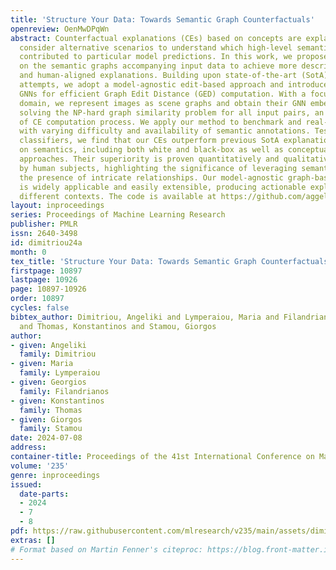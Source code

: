 ```yaml
---
title: 'Structure Your Data: Towards Semantic Graph Counterfactuals'
openreview: OenMwDPqWn
abstract: Counterfactual explanations (CEs) based on concepts are explanations that
  consider alternative scenarios to understand which high-level semantic features
  contributed to particular model predictions. In this work, we propose CEs based
  on the semantic graphs accompanying input data to achieve more descriptive, accurate,
  and human-aligned explanations. Building upon state-of-the-art (SotA) conceptual
  attempts, we adopt a model-agnostic edit-based approach and introduce leveraging
  GNNs for efficient Graph Edit Distance (GED) computation. With a focus on the visual
  domain, we represent images as scene graphs and obtain their GNN embeddings to bypass
  solving the NP-hard graph similarity problem for all input pairs, an integral part
  of CE computation process. We apply our method to benchmark and real-world datasets
  with varying difficulty and availability of semantic annotations. Testing on diverse
  classifiers, we find that our CEs outperform previous SotA explanation models based
  on semantics, including both white and black-box as well as conceptual and pixel-level
  approaches. Their superiority is proven quantitatively and qualitatively, as validated
  by human subjects, highlighting the significance of leveraging semantic edges in
  the presence of intricate relationships. Our model-agnostic graph-based approach
  is widely applicable and easily extensible, producing actionable explanations across
  different contexts. The code is available at https://github.com/aggeliki-dimitriou/SGCE.
layout: inproceedings
series: Proceedings of Machine Learning Research
publisher: PMLR
issn: 2640-3498
id: dimitriou24a
month: 0
tex_title: 'Structure Your Data: Towards Semantic Graph Counterfactuals'
firstpage: 10897
lastpage: 10926
page: 10897-10926
order: 10897
cycles: false
bibtex_author: Dimitriou, Angeliki and Lymperaiou, Maria and Filandrianos, Georgios
  and Thomas, Konstantinos and Stamou, Giorgos
author:
- given: Angeliki
  family: Dimitriou
- given: Maria
  family: Lymperaiou
- given: Georgios
  family: Filandrianos
- given: Konstantinos
  family: Thomas
- given: Giorgos
  family: Stamou
date: 2024-07-08
address:
container-title: Proceedings of the 41st International Conference on Machine Learning
volume: '235'
genre: inproceedings
issued:
  date-parts:
  - 2024
  - 7
  - 8
pdf: https://raw.githubusercontent.com/mlresearch/v235/main/assets/dimitriou24a/dimitriou24a.pdf
extras: []
# Format based on Martin Fenner's citeproc: https://blog.front-matter.io/posts/citeproc-yaml-for-bibliographies/
---
```

